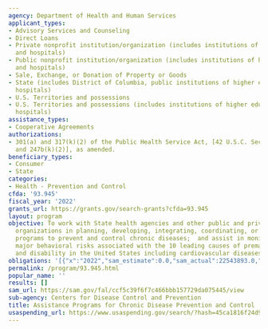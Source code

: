 ```yaml
---
agency: Department of Health and Human Services
applicant_types:
- Advisory Services and Counseling
- Direct Loans
- Private nonprofit institution/organization (includes institutions of higher education
  and hospitals)
- Public nonprofit institution/organization (includes institutions of higher education
  and hospitals)
- Sale, Exchange, or Donation of Property or Goods
- State (includes District of Columbia, public institutions of higher education and
  hospitals)
- U.S. Territories and possessions
- U.S. Territories and possessions (includes institutions of higher education and
  hospitals)
assistance_types:
- Cooperative Agreements
authorizations:
- 301(a) and 317(k)(2) of the Public Health Service Act, [42 U.S.C. Section 241(a)
  and 247b(k)(2)], as amended.
beneficiary_types:
- Consumer
- State
categories:
- Health - Prevention and Control
cfda: '93.945'
fiscal_year: '2022'
grants_url: https://grants.gov/search-grants?cfda=93.945
layout: program
objective: To work with State health agencies and other public and private nonprofit
  organizations in planning, developing, integrating, coordinating, or evaluating
  programs to prevent and control chronic diseases;  and assist in monitoring the
  major behavioral risks associated with the 10 leading causes of premature death
  and disability in the United States including cardiovascular diseases.
obligations: '[{"x":"2022","sam_estimate":0.0,"sam_actual":22543893.0,"usa_spending_actual":21982105.94},{"x":"2023","sam_estimate":22543893.0,"sam_actual":0.0,"usa_spending_actual":28834302.38},{"x":"2024","sam_estimate":22543893.0,"sam_actual":0.0,"usa_spending_actual":26275742.12}]'
permalink: /program/93.945.html
popular_name: ''
results: []
sam_url: https://sam.gov/fal/ccf5c39f6f7c466bbb157729da075445/view
sub-agency: Centers for Disease Control and Prevention
title: Assistance Programs for Chronic Disease Prevention and Control
usaspending_url: https://www.usaspending.gov/search/?hash=45ca1816f24d921cafc53ffe2020f5c0
---
```

